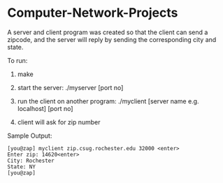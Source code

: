# Computer-Network-Projects

A server and client program was created so that the client can send a zipcode, and the server will reply by sending the corresponding city and state. 

To run: 

1) make

2) start the server: ./myserver [port no]

3) run the client on another program: ./myclient [server name e.g. localhost] [port no]

4) client will ask for zip number

Sample Output:

	[you@zap] myclient zip.csug.rochester.edu 32000 <enter>
	Enter zip: 14620<enter>
	City: Rochester 
	State: NY
	[you@zap]
        

 
